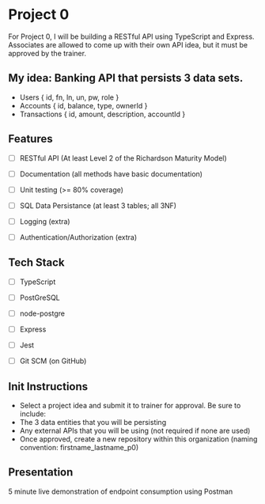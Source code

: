 # Project 0

For Project 0, I will be building a RESTful API using TypeScript and Express. Associates are allowed to come up with their own API idea, but it must be approved by the trainer.


## My idea: Banking API that persists 3 data sets.
 - Users  { id, fn, ln, un, pw, role }
 - Accounts  { id, balance, type, ownerId }
 - Transactions  { id, amount, description, accountId }


## Features
 - [ ] RESTful API (At least Level 2 of the Richardson Maturity Model)
 - [ ] Documentation (all methods have basic documentation)
 - [ ] Unit testing (>= 80% coverage)
 - [ ] SQL Data Persistance (at least 3 tables; all 3NF)
 - [ ] Logging (extra)
 - [ ] Authentication/Authorization (extra)
 

## Tech Stack
 - [ ] TypeScript
 - [ ] PostGreSQL
 - [ ] node-postgre
 - [ ] Express
 - [ ] Jest
 - [ ] Git SCM (on GitHub)
 

## Init Instructions
- Select a project idea and submit it to trainer for approval. Be sure to include:
 - The 3 data entities that you will be persisting
 - Any external APIs that you will be using (not required if none are used)
- Once approved, create a new repository within this organization (naming convention: firstname_lastname_p0)

## Presentation
  5 minute live demonstration of endpoint consumption using Postman
